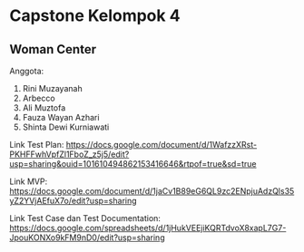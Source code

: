 # Capstone Kelompok 4
## Woman Center
Anggota:
1. Rini Muzayanah
2. Arbecco
3. Ali Muztofa
4. Fauza Wayan Azhari
5. Shinta Dewi Kurniawati

Link Test Plan: https://docs.google.com/document/d/1WafzzXRst-PKHFFwhVpfZl1FboZ_z5j5/edit?usp=sharing&ouid=101610494862153416646&rtpof=true&sd=true

Link MVP: https://docs.google.com/document/d/1jaCv1B89eG6QL9zc2ENpjuAdzQls35yZ2YVjAEfuX7o/edit?usp=sharing

Link Test Case dan Test Documentation: https://docs.google.com/spreadsheets/d/1jHukVEEjiKQRTdvoX8xapL7G7-JpouKONXo9kFM9nD0/edit?usp=sharing